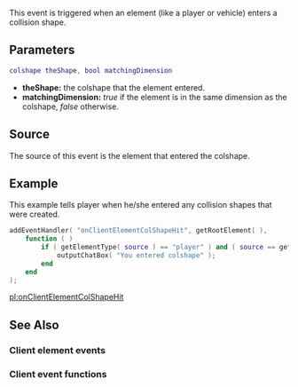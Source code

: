 This event is triggered when an element (like a player or vehicle) enters a collision shape.

Parameters
----------

``` lua
colshape theShape, bool matchingDimension
```

-   **theShape:** the colshape that the element entered.
-   **matchingDimension:** *true* if the element is in the same dimension as the colshape, *false* otherwise.

Source
------

The source of this event is the element that entered the colshape.

Example
-------

This example tells player when he/she entered any collision shapes that were created.

``` lua
addEventHandler( "onClientElementColShapeHit", getRootElement( ),
    function ( )
        if ( getElementType( source ) == "player" ) and ( source == getLocalPlayer( ) ) then
            outputChatBox( "You entered colshape" );
        end
    end
);
```

[pl:onClientElementColShapeHit](/docs/pl:onclientelementcolshapehit.md "wikilink")

See Also
--------

### Client element events

### Client event functions
